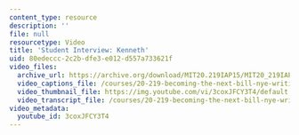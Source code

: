 ```yaml
---
content_type: resource
description: ''
file: null
resourcetype: Video
title: 'Student Interview: Kenneth'
uid: 80edeccc-2c2b-dfe3-e012-d557a733621f
video_files:
  archive_url: https://archive.org/download/MIT20.219IAP15/MIT20_219IAP15_D13P2_300k.mp4
  video_captions_file: /courses/20-219-becoming-the-next-bill-nye-writing-and-hosting-the-educational-show-january-iap-2015/b1ed5eb38e9056428f348402f41c7f5f_3coxJFCY3T4.vtt
  video_thumbnail_file: https://img.youtube.com/vi/3coxJFCY3T4/default.jpg
  video_transcript_file: /courses/20-219-becoming-the-next-bill-nye-writing-and-hosting-the-educational-show-january-iap-2015/654b5e0f2bed7b4ffa92302725bbcab1_3coxJFCY3T4.pdf
video_metadata:
  youtube_id: 3coxJFCY3T4
---
```

